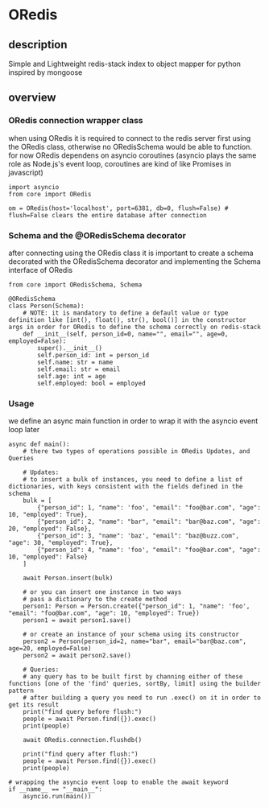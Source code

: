 
# ORedis

## description
Simple and Lightweight redis-stack index to object mapper for python inspired by mongoose

## overview
### ORedis connection wrapper class
when using ORedis it is required to connect to the redis server first using the ORedis class, otherwise no ORedisSchema would be able to function.
for now ORedis dependens on asyncio coroutines (asyncio plays the same role as Node.js's event loop, coroutines are kind of like Promises in javascript)


```
import asyncio
from core import ORedis

om = ORedis(host='localhost', port=6381, db=0, flush=False) # flush=False clears the entire database after connection
```

### Schema and the @ORedisSchema decorator
after connecting using the ORedis class it is important to create a schema decorated with the ORedisSchema decorator and implementing the Schema interface of ORedis

```
from core import ORedisSchema, Schema

@ORedisSchema
class Person(Schema):
    # NOTE: it is mandatory to define a default value or type definition like [int(), float(), str(), bool()] in the constructor args in order for ORedis to define the schema correctly on redis-stack
    def __init__(self, person_id=0, name="", email="", age=0, employed=False):
        super().__init__()
        self.person_id: int = person_id
        self.name: str = name
        self.email: str = email
        self.age: int = age
        self.employed: bool = employed
```

### Usage
we define an async main function in order to wrap it with the asyncio event loop later

```
async def main():
    # there two types of operations possible in ORedis Updates, and Queries

    # Updates:
    # to insert a bulk of instances, you need to define a list of dictionaries, with keys consistent with the fields defined in the schema 
    bulk = [
        {"person_id": 1, "name": 'foo', "email": "foo@bar.com", "age": 10, "employed": True},
        {"person_id": 2, "name": "bar", "email": "bar@baz.com", "age": 20, "employed": False},
        {"person_id": 3, "name": 'baz', "email": "baz@buzz.com", "age": 30, "employed": True},
        {"person_id": 4, "name": 'foo', "email": "foo@bar.com", "age": 10, "employed": False}
    ]

    await Person.insert(bulk)

    # or you can insert one instance in two ways
    # pass a dictionary to the create method
    person1: Person = Person.create({"person_id": 1, "name": 'foo', "email": "foo@bar.com", "age": 10, "employed": True})
    person1 = await person1.save()

    # or create an instance of your schema using its constructor
    person2 = Person(person_id=2, name="bar", email="bar@baz.com", age=20, employed=False)
    person2 = await person2.save()

    # Queries:
    # any query has to be built first by channing either of these functions [one of the 'find' queries, sortBy, limit] using the builder pattern
    # after building a query you need to run .exec() on it in order to get its result
    print("find query before flush:")
    people = await Person.find({}).exec()
    print(people)

    await ORedis.connection.flushdb()

    print("find query after flush:")
    people = await Person.find({}).exec()
    print(people)

# wrapping the asyncio event loop to enable the await keyword
if __name__ == "__main__":
    asyncio.run(main())

```
